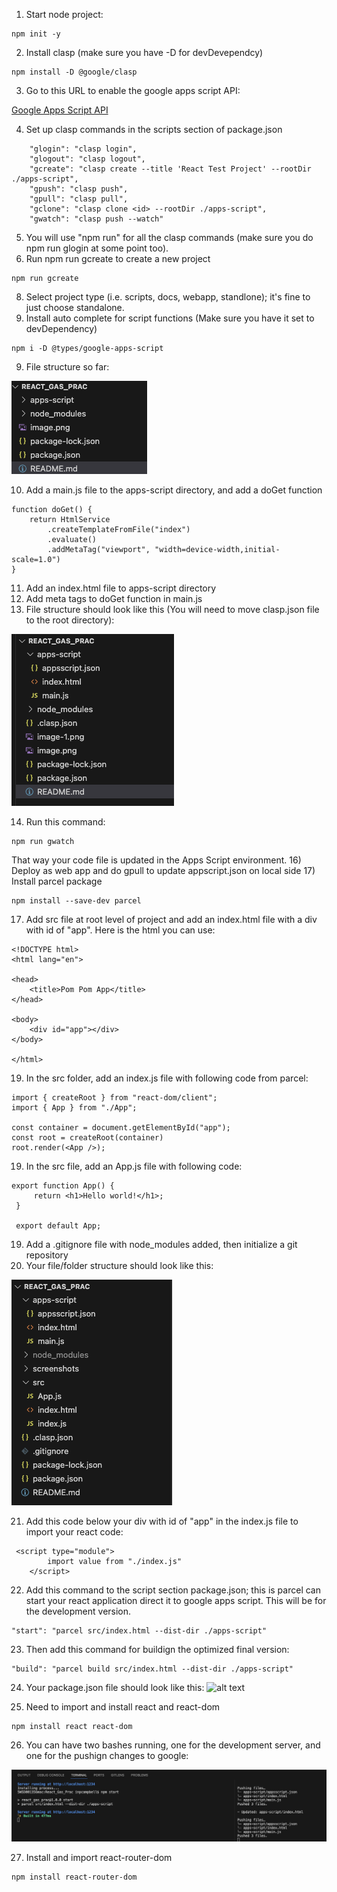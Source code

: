 1) Start node project:  
```
npm init -y
```
2) Install clasp (make sure you have -D for devDevependcy)

```
npm install -D @google/clasp
```

3) Go to this URL to enable the google apps script API: 

[Google Apps Script API](https://script.google.com/home/usersettings)

4) Set up clasp commands in the scripts section of package.json
```
    "glogin": "clasp login",
    "glogout": "clasp logout",
    "gcreate": "clasp create --title 'React Test Project' --rootDir ./apps-script",
    "gpush": "clasp push",
    "gpull": "clasp pull",
    "gclone": "clasp clone <id> --rootDir ./apps-script",
    "gwatch": "clasp push --watch"

```

5) You will use "npm run" for all the clasp commands (make sure you do npm run glogin at some point too).
6) Run npm run gcreate to create a new project
```
npm run gcreate
```
8) Select project type (i.e. scripts, docs, webapp, standlone); it's fine to just choose standalone.
9) Install auto complete for script functions (Make sure you have it set to devDependency)

```
npm i -D @types/google-apps-script
```

9) File structure so far: 

![alt text](/screenshots/image-1.png)

10) Add a main.js file to the apps-script directory, and add a doGet function

```
function doGet() {
    return HtmlService
        .createTemplateFromFile("index")
        .evaluate()
        .addMetaTag("viewport", "width=device-width,initial-scale=1.0")
}
```

11) Add an index.html file to apps-script directory
12) Add meta tags to doGet function in main.js
13) File structure should look like this (You will need to move clasp.json file to the root directory): 

![alt text](/screenshots/image-2.png)

14) Run this command:
```
npm run gwatch
```
That way your code file is updated in the Apps Script environment.
16) Deploy as web app and do gpull to update appscript.json on local side
17) Install parcel package

```
npm install --save-dev parcel
```

17) Add src file at root level of project and add an index.html file with a div with id of "app". Here is the html you can use:
```
<!DOCTYPE html>
<html lang="en">

<head>
    <title>Pom Pom App</title>
</head>

<body>
    <div id="app"></div>
</body>

</html>
```
19) In the src folder, add an index.js file with following code from parcel: 

```
import { createRoot } from "react-dom/client";
import { App } from "./App";

const container = document.getElementById("app");
const root = createRoot(container)
root.render(<App />);
```
19) In the src file, add an App.js file with following code: 

```
export function App() {
     return <h1>Hello world!</h1>;
 }

 export default App;
```

19) Add a .gitignore file with node_modules added, then initialize a git repository
20) Your file/folder structure should look like this: 

![alt text](/screenshots/image.png)

21) Add this code below your div with id of "app" in the index.js file to import your react code: 

```
 <script type="module">
        import value from "./index.js"
    </script>
```

22) Add this command to the script section package.json; this is parcel can start your react application direct it to google apps script. This will be for the development version.

```
"start": "parcel src/index.html --dist-dir ./apps-script"
```

23) Then add this command for buildign the optimized final version: 

```
"build": "parcel build src/index.html --dist-dir ./apps-script"
```

24) Your package.json file should look like this: 
![alt text](/screenshots/image3.pngg)

25) Need to import and install react and react-dom
```
npm install react react-dom
```

26) You can have two bashes running, one for the development server, and one for the pushign changes to google: 

![alt text](/screenshots/image-4.png)

27) Install and import react-router-dom
```
npm install react-router-dom
```
